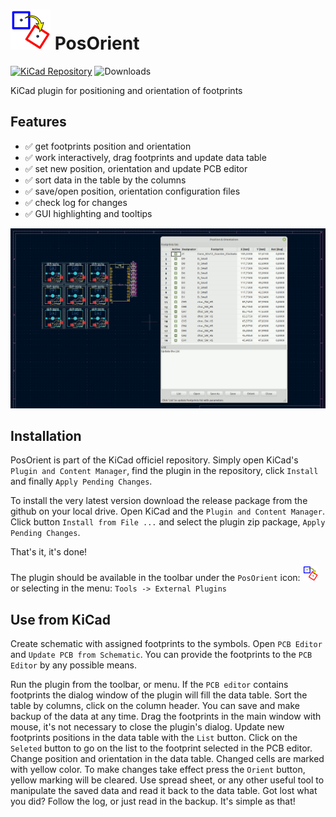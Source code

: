 # ![icon](src/resources/icon.png) PosOrient

[![KiCad Repository](https://img.shields.io/badge/KiCad-Plugin%20Repository-blue)](https://gitlab.com/kicad/addons/metadata/-/blob/main/packages/com.github.jacmie.PosOrient)
![Downloads](https://img.shields.io/github/downloads/jacmie/PosOrient/total)

KiCad plugin for positioning and orientation of footprints

## Features

- :white_check_mark: get footprints position and orientation
- :white_check_mark: work interactively, drag footprints and update data table
- :white_check_mark: set new position, orientation and update PCB editor
- :white_check_mark: sort data in the table by the columns
- :white_check_mark: save/open position, orientation configuration files
- :white_check_mark: check log for changes
- :white_check_mark: GUI highlighting and tooltips

![posOrient](images/posOrient.gif)

## Installation

PosOrient is part of the KiCad officiel repository. Simply open KiCad's `Plugin and Content Manager`, find the plugin in the repository, click `Install` and finally `Apply Pending Changes`.

To install the very latest version download the release package from the github on your local drive.
Open KiCad and the `Plugin and Content Manager`.
Click button `Install from File ...` and select the plugin zip package, `Apply Pending Changes`.

That's it, it's done!

The plugin should be available in the toolbar under the `PosOrient` icon: ![small_icon](src/plugins/icon.png)
or selecting in the menu: `Tools -> External Plugins`

## Use from KiCad

Create schematic with assigned footprints to the symbols. Open `PCB Editor` and `Update PCB from Schematic`.
You can provide the footprints to the `PCB Editor` by any possible means.

Run the plugin from the toolbar, or menu. If the `PCB editor` contains footprints the dialog window of the plugin will fill the data table. Sort the table by columns, click on the column header. You can save and make backup of the data at any time. Drag the footprints in the main window with mouse, it's not necessary to close the plugin's dialog. Update new footprints positions in the data table with the `List` button. Click on the `Seleted` button to go on the list to the footprint selected    in the PCB editor. Change position and orientation in the data table. Changed cells are marked with yellow color. To make changes take effect press the `Orient` button, yellow marking will be cleared. Use spread sheet, or any other useful tool to manipulate the saved data and read it back to the data table. Got lost what you did? Follow the log, or just read in the backup. It's simple as that!